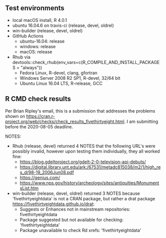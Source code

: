 ## Test environments

* local macOS install, R 4.0.1
* ubuntu 16.04.6 on travis-ci (release, devel, oldrel)
* win-builder (release, devel, oldrel)
* GitHub Actions
    + ubuntu-16.04: release
    + windows: release
    + macOS: release
* Rhub via devtools::check_rhub(env_vars=c(R_COMPILE_AND_INSTALL_PACKAGES = "always"))
    + Fedora Linux, R-devel, clang, gfortran
    + Windows Server 2008 R2 SP1, R-devel, 32/64 bit
    + Ubuntu Linux 16.04 LTS, R-release, GCC


## R CMD check results

Per Brian Ripley's email, this is a submission that addresses the problems shown
on https://cran.r-project.org/web/checks/check_results_fivethirtyeight.html. I
am submitting before the 2020-08-05 deadline.

NOTES:

* Rhub (release, devel) returned 4 NOTES that the following URL's were
possibly invalid, however upon testing them individually, they all worked fine:
    + https://blog.gdeltproject.org/gdelt-2-0-television-api-debuts/
    + https://digital.library.unt.edu/ark:/67531/metadc815038/m2/1/high_res_d/98-19_2006Jun08.pdf
    + https://genius.com/
    + https://www.nps.gov/history/archeology/sites/antiquities/MonumentsList.htm
* win-builder (release, devel, oldrel) returned 3 NOTES because
'fivethirtyeightdata' is not a CRAN package, but rather a drat package
https://fivethirtyeightdata.github.io/drat:
    + Suggests or Enhances not in mainstream repositories: fivethirtyeightdata
    + Package suggested but not available for checking: 'fivethirtyeightdata'
    + Package unavailable to check Rd xrefs: 'fivethirtyeightdata'



